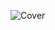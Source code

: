 ![Cover](https://img.freepik.com/premium-vector/digital-binary-software-code-background-with-glowing-effect-secure-data-concept-digital-data-technology-concept-random-numbers-0-1-vector-illustration_185386-885.jpg)
